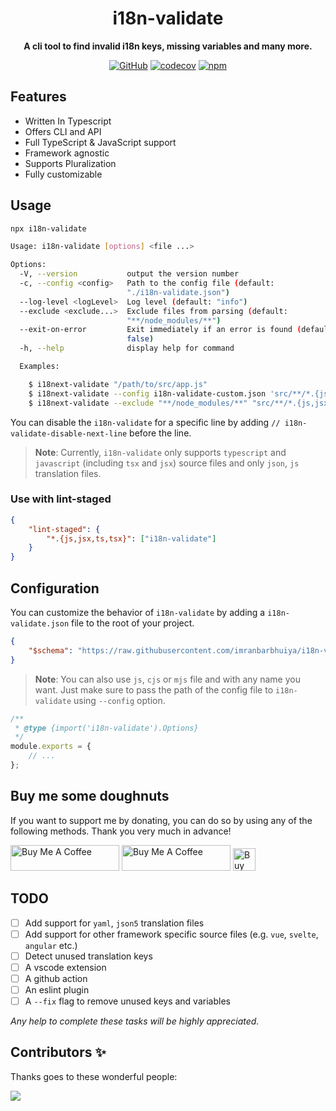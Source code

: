 <div align="center">

# i18n-validate

**A cli tool to find invalid i18n keys, missing variables and many more.**

[![GitHub](https://img.shields.io/github/license/imranbarbhuiya/i18n-validate)](https://github.com/imranbarbhuiya/i18n-validate/blob/main/LICENSE)
[![codecov](https://codecov.io/gh/imranbarbhuiya/i18n-validate/branch/main/graph/badge.svg?token=token)](https://codecov.io/gh/imranbarbhuiya/i18n-validate)
[![npm](https://img.shields.io/npm/v/i18n-validate?color=crimson&logo=npm&style=flat-square)](https://www.npmjs.com/package/i18n-validate)

</div>

## Features

-   Written In Typescript
-   Offers CLI and API
-   Full TypeScript & JavaScript support
-   Framework agnostic
-   Supports Pluralization
-   Fully customizable

## Usage

```sh
npx i18n-validate
```

<!-- prettier-ignore-start -->
```sh
Usage: i18n-validate [options] <file ...>

Options:
  -V, --version           output the version number
  -c, --config <config>   Path to the config file (default:
                          "./i18n-validate.json")
  --log-level <logLevel>  Log level (default: "info")
  --exclude <exclude...>  Exclude files from parsing (default:
                          "**/node_modules/**")
  --exit-on-error         Exit immediately if an error is found (default:
                          false)
  -h, --help              display help for command

  Examples:

    $ i18next-validate "/path/to/src/app.js"
    $ i18next-validate --config i18n-validate-custom.json 'src/**/*.{js,jsx}'
    $ i18next-validate --exclude "**/node_modules/**" "src/**/*.{js,jsx}"
```
<!-- prettier-ignore-end -->

You can disable the `i18n-validate` for a specific line by adding `// i18n-validate-disable-next-line` before the line.

> **Note**: Currently, `i18n-validate` only supports `typescript` and `javascript` (including `tsx` and `jsx`) source files and only `json`, `js` translation files.

### Use with lint-staged

```json
{
	"lint-staged": {
		"*.{js,jsx,ts,tsx}": ["i18n-validate"]
	}
}
```

## Configuration

You can customize the behavior of `i18n-validate` by adding a `i18n-validate.json` file to the root of your project.

```json
{
	"$schema": "https://raw.githubusercontent.com/imranbarbhuiya/i18n-validate/main/.github/i18n-validate.schema.json"
}
```

> **Note**: You can also use `js`, `cjs` or `mjs` file and with any name you want. Just make sure to pass the path of the config file to `i18n-validate` using `--config` option.

```js
/**
 * @type {import('i18n-validate').Options}
 */
module.exports = {
	// ...
};
```

## Buy me some doughnuts

If you want to support me by donating, you can do so by using any of the following methods. Thank you very much in advance!

<a href="https://github.com/sponsors/imranbarbhuiya" target="_blank"><img src="https://img.shields.io/static/v1?label=Sponsor&message=%E2%9D%A4&logo=GitHub&color=%23fe8e86" alt="Buy Me A Coffee" height="41" width="174"></a>
<a href="https://www.buymeacoffee.com/parbez" target="_blank"><img src="https://cdn.buymeacoffee.com/buttons/default-orange.png" alt="Buy Me A Coffee" height="41" width="174"></a>
<a href='https://ko-fi.com/Y8Y1CBIJH' target='_blank'><img height='36' style='border:0px;height:36px;' src='https://cdn.ko-fi.com/cdn/kofi4.png?v=3' border='0' alt='Buy Me a Coffee at ko-fi.com' /></a>

## TODO

-   [ ] Add support for `yaml`, `json5` translation files
-   [ ] Add support for other framework specific source files (e.g. `vue`, `svelte`, `angular` etc.)
-   [ ] Detect unused translation keys
-   [ ] A vscode extension
-   [ ] A github action
-   [ ] An eslint plugin
-   [ ] A `--fix` flag to remove unused keys and variables

_Any help to complete these tasks will be highly appreciated._

## Contributors ✨

Thanks goes to these wonderful people:

<a href="https://github.com/imranbarbhuiya/i18n-validate/graphs/contributors">
    <img src="https://contrib.rocks/image?repo=imranbarbhuiya/i18n-validate" />
</a>
